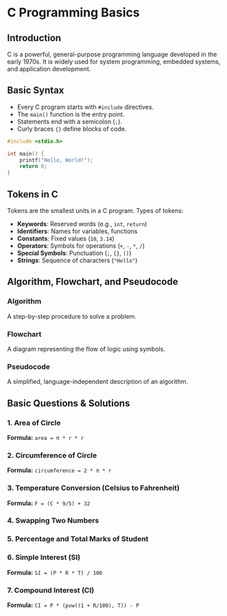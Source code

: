 # C Programming Basics

## Introduction
C is a powerful, general-purpose programming language developed in the early 1970s. It is widely used for system programming, embedded systems, and application development.

## Basic Syntax
- Every C program starts with `#include` directives.
- The `main()` function is the entry point.
- Statements end with a semicolon (`;`).
- Curly braces `{}` define blocks of code.

```c
#include <stdio.h>

int main() {
    printf("Hello, World!");
    return 0;
}
```

## Tokens in C
Tokens are the smallest units in a C program. Types of tokens:
- **Keywords**: Reserved words (e.g., `int`, `return`)
- **Identifiers**: Names for variables, functions
- **Constants**: Fixed values (`10`, `3.14`)
- **Operators**: Symbols for operations (`+`, `-`, `*`, `/`)
- **Special Symbols**: Punctuation (`;`, `{}`, `()`)
- **Strings**: Sequence of characters (`"Hello"`)

## Algorithm, Flowchart, and Pseudocode

### Algorithm
A step-by-step procedure to solve a problem.

### Flowchart
A diagram representing the flow of logic using symbols.

### Pseudocode
A simplified, language-independent description of an algorithm.

## Basic Questions & Solutions

### 1. Area of Circle
**Formula:** `area = π * r * r`


### 2. Circumference of Circle
**Formula:** `circumference = 2 * π * r`

### 3. Temperature Conversion (Celsius to Fahrenheit)
**Formula:** `F = (C * 9/5) + 32`

### 4. Swapping Two Numbers

### 5. Percentage and Total Marks of Student


### 6. Simple Interest (SI)
**Formula:** `SI = (P * R * T) / 100`


### 7. Compound Interest (CI)
**Formula:** `CI = P * (pow((1 + R/100), T)) - P`
